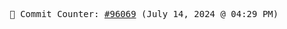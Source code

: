 <p align="center">
    <samp>
        📮 Commit Counter: <a href="https://github.com/Javascript-void0/Javascript-void0/commits/main">#96069</a> (July 14, 2024 @ 04:29 PM)
    </samp>
</p>
